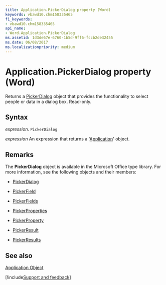 ```yaml
---
title: Application.PickerDialog property (Word)
keywords: vbawd10.chm158335465
f1_keywords:
- vbawd10.chm158335465
api_name:
- Word.Application.PickerDialog
ms.assetid: 1d3de67e-6760-1b5d-9ff6-fccb2de32455
ms.date: 06/08/2017
ms.localizationpriority: medium
---
```



# Application.PickerDialog property (Word)

Returns a [PickerDialog](Office.PickerDialog.md) object that provides the functionality to select people or data in a dialog box. Read-only.


## Syntax

_expression_. `PickerDialog`

 _expression_ An expression that returns a '[Application](Word.Application.md)' object.


## Remarks

The **PickerDialog** object is available in the Microsoft Office type library. For more information, see the following objects and their members:


- [PickerDialog](Office.PickerDialog.md)
    
- [PickerField](Office.PickerField.md)
    
- [PickerFields](Office.PickerFields.md)
    
- [PickerProperties](Office.PickerProperties.md)
    
- [PickerProperty](Office.PickerProperty.md)
    
- [PickerResult](Office.PickerResult.md)
    
- [PickerResults](Office.PickerResults.md)
    



## See also


[Application Object](Word.Application.md)

[!include[Support and feedback](~/includes/feedback-boilerplate.md)]